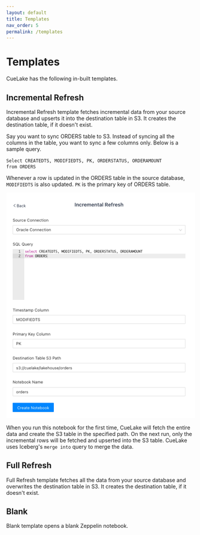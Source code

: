 ```yaml
---
layout: default
title: Templates
nav_order: 5
permalink: /templates
---
```


# Templates
CueLake has the following in-built templates.

## Incremental Refresh
Incremental Refresh template fetches incremental data from your source database and upserts it into the destination table in S3. It creates the destination table, if it doesn't exist.

Say you want to sync ORDERS table to S3. Instead of syncing all the columns in the table, you want to sync a few columns only. Below is a sample query. 

```
Select CREATEDTS, MODIFIEDTS, PK, ORDERSTATUS, ORDERAMOUNT
from ORDERS
```

Whenever a row is updated in the ORDERS table in the source database, `MODIFIEDTS` is also updated. `PK` is the primary key of ORDERS table.

![Notebook Form](images/Notebook.png)

When you run this notebook for the first time, CueLake will fetch the entire data and create the S3 table in the specified path. On the next run, only the incremental rows will be fetched and upserted into the S3 table. CueLake uses Iceberg's `merge into` query to merge the data.

## Full Refresh
Full Refresh template fetches all the data from your source database and overwrites the destination table in S3. It creates the destination table, if it doesn't exist.

## Blank
Blank template opens a blank Zeppelin notebook.
